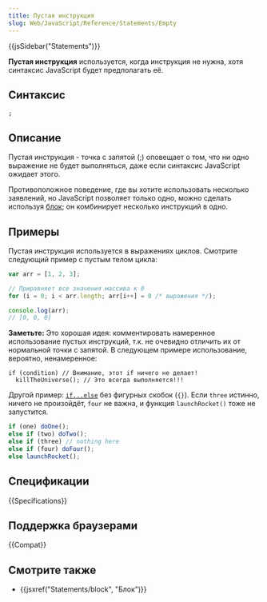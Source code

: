 ```yaml
---
title: Пустая инструкция
slug: Web/JavaScript/Reference/Statements/Empty
---
```


{{jsSidebar("Statements")}}

**Пустая инструкция** используется, когда инструкция не нужна, хотя синтаксис JavaScript будет предполагать её.

## Синтаксис

```
;
```

## Описание

Пустая инструкция - точка с запятой (;) оповещает о том, что ни одно выражение не будет выполняться, даже если синтаксис JavaScript ожидает этого.

Противоположное поведение, где вы хотите использовать несколько заявлений, но JavaScript позволяет только одно, можно сделать используя [блок](/ru/docs/Web/JavaScript/Reference/Statements/block); он комбинирует несколько инструкций в одно.

## Примеры

Пустая инструкция используется в выражениях циклов. Смотрите следующий пример с пустым телом цикла:

```js
var arr = [1, 2, 3];

// Приравняет все значения массива к 0
for (i = 0; i < arr.length; arr[i++] = 0 /* выражения */);

console.log(arr);
// [0, 0, 0]
```

**Заметьте:** Это хорошая идея: комментировать намеренное использование пустых инструкций, т.к. не очевидно отличить их от нормальной точки с запятой. В следующем примере использование, вероятно, ненамеренное:

```js-nolint
if (condition) // Внимание, этот if ничего не делает!
  killTheUniverse(); // Это всегда выполняется!!!
```

Другой пример: [`if...else`](/ru/docs/Web/JavaScript/Reference/Statements/if...else) без фигурных скобок (`{}`). Если `three` истинно, ничего не произойдёт, `four` не важна, и функция `launchRocket()` тоже не запустится.

```js
if (one) doOne();
else if (two) doTwo();
else if (three) // nothing here
else if (four) doFour();
else launchRocket();
```

## Спецификации

{{Specifications}}

## Поддержка браузерами

{{Compat}}

## Смотрите также

- {{jsxref("Statements/block", "Блок")}}
